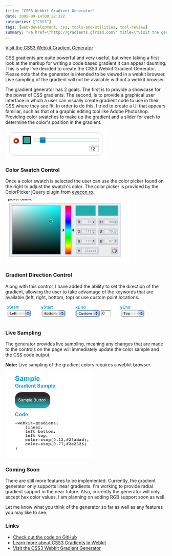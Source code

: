 ```yaml
---
title: "CSS3 Webkit Gradient Generator"
date: 2009-09-14T00:22:32Z
categories: ["CSS3"]
tags: [web-development, css, tools-and-utilities, tool-review]
summary: "<a href=\"http://gradients.glrzad.com\" title=\"Visit the generator\">Visit the CSS3 Webkit Gradient Generator</a>"
---
```


<a href="http://gradients.glrzad.com" title="Visit the generator">Visit the CSS3 Webkit Gradient Generator</a>

CSS gradients are quite powerful and very useful, but when taking a first look at the markup for writing a code based gradient it can appear daunting.  This is why I've decided to create the CSS3 Webkit Gradient Generator.   Please note that the generator is intended to be viewed in a webkit browser. Live sampling of the gradient will not be available without a webkit browser.

The gradient generator has 2 goals. The first is to provide a showcase for the power of CSS gradients. The second, is to provide a graphical user interface in which a user can visually create gradient code to use in their CSS where they see fit.  In order to do this, I tried to create a UI that appears familiar, such as that of a graphic editing tool like Adobe Photoshop.  Providing color swatches to make up the gradient and a slider for each to determine the color's position in the gradient.

![Color Swatch Control](/posts/css3/css3-webkit-gradient-generator/color-swatch-ss.png "Color Swatch Control")

<h3>Color Swatch Control</h3>

Once a color swatch is selected the user can use the color picker found on the right to adjust the swatch's color. The color picker is provided by the ColorPicker jQuery plugin from <a href="http://www.eyecon.ro/colorpicker/" title="jQuery ColorPicker">eyecon.ro</a>.

![jQuery ColorPicker Plugin](/posts/css3/css3-webkit-gradient-generator/color-picker-ss.png "jQuery ColorPicker Plugin")

<h3>Gradient Direction Control</h3>

Along with this control, I have added the ability to set the direction of the gradient, allowing the user to take advantage of the keywords that are available (left, right, bottom, top) or use custom point locations.

![Gradient Direction Control](/posts/css3/css3-webkit-gradient-generator/gradient-direction-ss.png "Gradient Direction Control")

<h3>Live Sampling</h3>
The generator provides live sampling, meaning any changes that are made to the controls on the page will immediately update the color sample and the CSS code output.
<p class="disclaimer"><strong>Note:</strong> Live sampling of the gradient colors requires a webkit browser.</p>

![Live Sampling](/posts/css3/css3-webkit-gradient-generator/gradient-live-sample-ss.png "Live Sampling")

<h3>Coming Soon</h3>
There are still more features to be implemented.  Currently, the gradient generator only supports linear gradients.  I'm working to provide radial gradient support in the near future. Also, currently the generator will only accept hex color values, I am planning on adding RGB support soon as well.

Let me know what you think of the generator so far as well as any features you may like to see.

<h3>Links</h3>
<ul>
<li><a href="http://www.github.com/dgalarza/css3-gradient-generator/" title="GitHub">Check out the code on GitHub</a></li>
<li><a href="http://webkit.org/blog/175/introducing-css-gradients/" title="Learn more about CSS3 Webkit Gradients">Learn more about CSS3 Gradients in Webkit</a></li>
<li><a href="http://gradients.glrzad.com/" title="CSS3 Gradient Generator">Visit the CSS3 Webkit Gradient Generator</a></li>
</ul>
